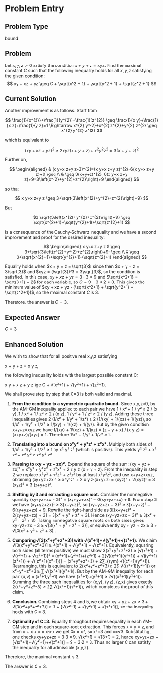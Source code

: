 # Problem Entry

## Problem Type
bound

## Problem
Let $x, y, z > 0$ satisfy the condition $x + y + z = xyz$. Find the maximal constant $C$ such that the following inequality holds for all $x, y, z$ satisfying the given condition:
$$
xy + xz + yz \geq C + \sqrt{x^2 + 1} + \sqrt{y^2 + 1} + \sqrt{z^2 + 1}
$$

## Current Solution
Another improvement is as follows. Start from

$$
\frac{1}{x^{2}}+\frac{1}{y^{2}}+\frac{1}{z^{2}} \geq \frac{1}{x y}+\frac{1}{x z}+\frac{1}{y z}=1 \Rightarrow x^{2} y^{2}+x^{2} z^{2}+y^{2} z^{2} \geq x^{2} y^{2} z^{2}
$$

which is equivalent to

$$
(x y+x z+y z)^{2} \geq 2 x y z(x+y+z)+x^{2} y^{2} z^{2}=3(x+y+z)^{2}
$$

Further on,

$$
\begin{aligned}
& (x y+x z+y z-3)^{2}=(x y+x z+y z)^{2}-6(x y+x z+y z)+9 \geq \\
& \geq 3(x+y+z)^{2}-6(x y+x z+y z)+9=3\left(x^{2}+y^{2}+z^{2}\right)+9
\end{aligned}
$$

so that

$$
x y+x z+y z \geq 3+\sqrt{3\left(x^{2}+y^{2}+z^{2}\right)+9}
$$

But

$$
\sqrt{3\left(x^{2}+y^{2}+z^{2}\right)+9} \geq \sqrt{x^{2}+1}+\sqrt{y^{2}+1}+\sqrt{z^{2}+1}
$$

is a consequence of the Cauchy-Schwarz Inequality and we have a second improvement and proof for the desired inequality:

$$
\begin{aligned}
x y+x z+y z & \geq 3+\sqrt{3\left(x^{2}+y^{2}+z^{2}\right)+9} \geq \\
& \geq 3+\sqrt{x^{2}+1}+\sqrt{y^{2}+1}+\sqrt{z^{2}+1}
\end{aligned}
$$

Equality holds when $x = y = z = \sqrt{3}$, since then $x + y + z = 3\sqrt{3}$ and $xyz = (\sqrt{3})^3 = 3\sqrt{3}$, so the condition is satisfied. In this case, $xy + xz + yz = 3 \cdot 3 = 9$ and $\sqrt{x^2+1} = \sqrt{3+1} = 2$ for each variable, so $C = 9 - 3 \times 2 = 3$. This gives the minimum value of $xy + xz + yz - (\sqrt{x^2+1} + \sqrt{y^2+1} + \sqrt{z^2+1})$, so the maximal constant $C$ is $3$.

Therefore, the answer is $C = 3$. 

## Expected Answer
$C = 3$

## Enhanced Solution
We wish to show that for all positive real x,y,z satisfying

  x + y + z = x y z,

the following inequality holds with the largest possible constant C:

  x y + x z + y z \ge C + √(x²+1) + √(y²+1) + √(z²+1).

We shall prove step by step that C=3 is both valid and maximal.

1.  **From the condition to a symmetric quadratic bound.**
    Since x,y,z>0, by the AM–GM inequality applied to each pair we have
      1 / x² + 1 / y² ≥ 2 / (x y),
      1 / x² + 1 / z² ≥ 2 / (x z),
      1 / y² + 1 / z² ≥ 2 / (y z).
    Adding these three inequalities gives
      2 (1/x² + 1/y² + 1/z²) ≥ 2 (1/(xy) + 1/(xz) + 1/(yz)),
    so
      1/x² + 1/y² + 1/z² ≥ 1/(xy) + 1/(xz) + 1/(yz).
    But by the given condition x+y+z=xyz we have
      1/(xy) + 1/(xz) + 1/(yz)
        = (z + y + x) / (x y z)
        = (x+y+z)/(xyz)
        = 1.
    Therefore
      1/x² + 1/y² + 1/z² ≥ 1.

2.  **Translating into a bound on x²y² + y²z² + z²x².**
    Multiply both sides of
      1/x² + 1/y² + 1/z² ≥ 1
    by x² y² z² (which is positive).  This yields
      y² z² + x² z² + x² y² ≥ x² y² z².

3.  **Passing to (xy + yz + zx)².**
    Expand the square of the sum:
      (xy + yz + zx)²
        = x²y² + y²z² + z²x²   +  2 x y z (x + y + z).
    From the inequality in step 2 we replace x²y² + y²z² + z²x² by at least x²y²z², and use x+y+z=xyz, obtaining
      (xy+yz+zx)² ≥ x²y²z² + 2 x y z·(x+y+z)
                   = (xyz)² + 2(xyz)²
                   = 3 (xyz)²
                   = 3 (x+y+z)².

4.  **Shifting by 3 and extracting a square root.**
    Consider the nonnegative quantity
      (xy+yz+zx − 3)²
        = (xy+yz+zx)² − 6(xy+yz+zx) + 9.
    From step 3 we have (xy+yz+zx)² ≥ 3(x+y+z)², so
      (xy+yz+zx − 3)²
        ≥ 3(x+y+z)² − 6(xy+yz+zx) + 9.
    Rewrite the right–hand side as
      3[(x+y+z)² − 2(xy+yz+zx) + 3]
        = 3[x² + y² + z² + 3].
    Hence
      (xy+yz+zx − 3)² ≥ 3(x² + y² + z² + 3).
    Taking nonnegative square roots on both sides gives
      xy+yz+zx − 3 ≥ √[3(x² + y² + z² + 3)],
    or equivalently
      xy + yz + zx ≥ 3 + √[3(x² + y² + z² + 3)].

5.  **Comparing √[3(x²+y²+z²+3)] with √(x²+1)+√(y²+1)+√(z²+1).**
    We claim
      √[3(x²+y²+z²+3)] ≥ √(x²+1) + √(y²+1) + √(z²+1).
    Equivalently, squaring both sides (all terms positive) we must show
      3(x²+y²+z²+3)
        ≥ [√(x²+1) + √(y²+1) + √(z²+1)]²
        = (x²+1)+(y²+1)+(z²+1)
          + 2[√((x²+1)(y²+1)) + √((y²+1)(z²+1)) + √((z²+1)(x²+1))]
        = (x²+y²+z²+3)
          + 2∑_{sym} √((x²+1)(y²+1)).
    Rearranging, this is equivalent to
      2(x²+y²+z²+3) ≥ 2∑ √((x²+1)(y²+1))
    or
      x²+y²+z²+3 ≥ ∑ √((x²+1)(y²+1)).
    But by the AM–GM inequality for each pair (u,v) = (x²+1,y²+1) we have
      (x²+1)+(y²+1) ≥ 2√((x²+1)(y²+1)).
    Summing the three such inequalities for (x,y), (y,z), (z,x) gives exactly
      2(x²+y²+z²+3) ≥ 2∑ √((x²+1)(y²+1)),
    which completes the proof of this claim.

6.  **Conclusion.**
    Combining steps 4 and 5, we obtain
      xy + yz + zx
        ≥ 3 + √[3(x²+y²+z²+3)]
        ≥ 3 + [√(x²+1) + √(y²+1) + √(z²+1)],
    so the inequality holds with C = 3.

7.  **Optimality of C=3.**
    Equality throughout requires equality in each AM–GM step and in each square–root extraction.  This forces
      x = y = z,
    and from x + x + x = x·x·x we get 3x = x³, so x²=3 and x=√3.  Substituting, one checks
      xy+yz+zx = 3·3 = 9,
      √(x²+1) = √(3+1) = 2,
    hence
      xy+yz+zx − [√(x²+1)+√(y²+1)+√(z²+1)]
        = 9 − 3·2 = 3.
    Thus no larger C can satisfy the inequality for all admissible (x,y,z).

Therefore, the maximal constant is 3.

The answer is $C=3$.
